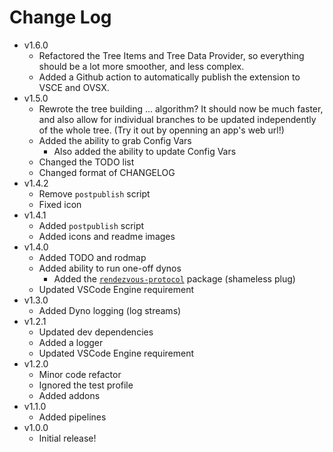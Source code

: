 # Change Log

- v1.6.0
  - Refactored the Tree Items and Tree Data Provider, so everything should be a lot more smoother, and less complex.
  - Added a Github action to automatically publish the extension to VSCE and OVSX.
- v1.5.0
  - Rewrote the tree building ... algorithm? It should now be much faster, and also allow for individual branches to be updated independently of the whole tree. (Try it out by openning an app's web url!)
  - Added the ability to grab Config Vars
    - Also added the ability to update Config Vars
  - Changed the TODO list
  - Changed format of CHANGELOG
- v1.4.2
  - Remove `postpublish` script
  - Fixed icon
- v1.4.1
  - Added `postpublish` script
  - Added icons and readme images
- v1.4.0
  - Added TODO and rodmap
  - Added ability to run one-off dynos
    - Added the [`rendezvous-protocol`](https://github.com/TheBrenny/rendezvous-protocol) package (shameless plug)
  - Updated VSCode Engine requirement
- v1.3.0
  - Added Dyno logging (log streams)
- v1.2.1
  - Updated dev dependencies
  - Added a logger
  - Updated VSCode Engine requirement
- v1.2.0
  - Minor code refactor
  - Ignored the test profile
  - Added addons
- v1.1.0
  - Added pipelines
- v1.0.0
  - Initial release!

